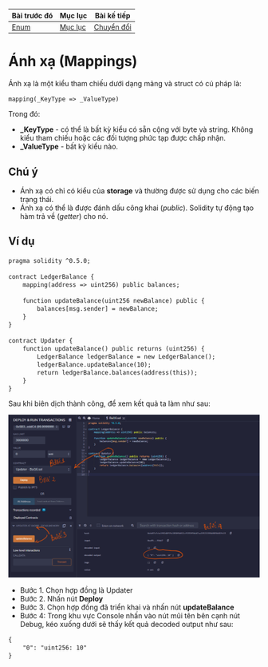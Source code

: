 |Bài trước đó|Mục lục|Bài kế tiếp|
|---|---|---|
|[Enum](15_Structs.md)|[Mục lục](README.md)|[Chuyển đổi](17_Conversions.md)|

# Ánh xạ (Mappings)

Ánh xạ là một kiểu tham chiếu dưới dạng mảng và struct có cú pháp là:

```
mapping(_KeyType => _ValueType)
```

Trong đó:

* **_KeyType** - có thể là bất kỳ kiểu có sẵn cộng với byte và string. Không kiểu tham chiếu hoặc các đối tượng phức tạp được chấp nhận.
* **_ValueType** - bất kỳ kiểu nào.

## Chú ý

* Ánh xạ có chỉ có kiểu của **storage** và thường được sử dụng cho các biến trạng thái.
* Ánh xạ có thể là được đánh dấu công khai (*public*). Solidity tự động tạo hàm trả về (*getter*) cho nó.

## Ví dụ

```solidity
pragma solidity ^0.5.0;

contract LedgerBalance {
    mapping(address => uint256) public balances;

    function updateBalance(uint256 newBalance) public {
        balances[msg.sender] = newBalance;
    }
}

contract Updater {
    function updateBalance() public returns (uint256) {
        LedgerBalance ledgerBalance = new LedgerBalance();
        ledgerBalance.updateBalance(10);
        return ledgerBalance.balances(address(this));
    }
}
```

Sau khi biên dịch thành công, để xem kết quả ta làm như sau:

![Hinh1](Images/Bai16/Hinh1.png)

* Bước 1. Chọn hợp đồng là Updater
* Bước 2. Nhấn nút **Deploy**
* Bước 3. Chọn hợp đồng đã triển khai và nhấn nút **updateBalance**
* Bước 4: Trong khu vực Console nhấn vào nút mũi tên bên cạnh nút Debug, kéo xuống dưới sẽ thấy kết quả decoded output như sau:

```
{
	"0": "uint256: 10"
}
```
